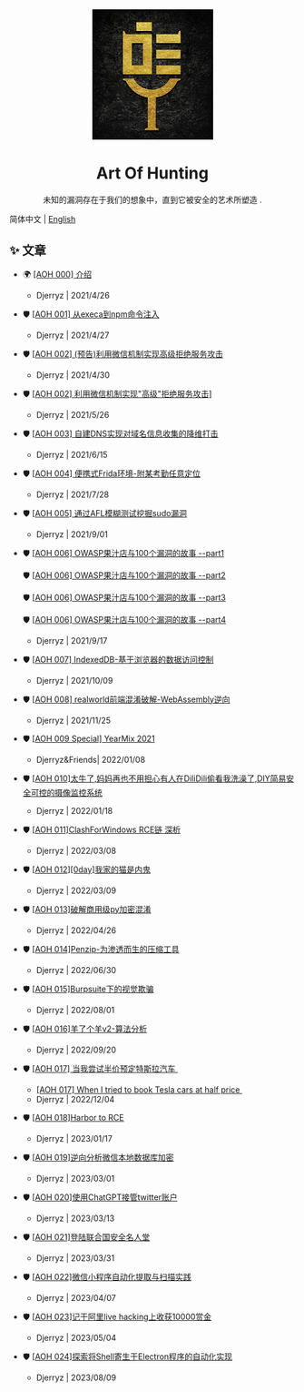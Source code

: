 <div align="center"><img src="https://raw.githubusercontent.com/djerryz/Art-Of-Hunting/main/logo.jpg"/></div>

<h1 align="center">Art Of Hunting</h1>

<div align="center">
未知的漏洞存在于我们的想象中，直到它被安全的艺术所塑造                                .
</div>


简体中文 | [English](./README-en_US.md)



## ✨ 文章

- 🌍 <a href="https://mp.weixin.qq.com/s/LvwXfCydgLnt34C6DQMu5Q" target="_blank" rel="noopener">[AOH 000] 介绍</a>

  * Djerryz | 2021/4/26
  
- 🛡  <a href="https://mp.weixin.qq.com/s/sdz27fOoCtH7OJQg7SbN2w" target="_blank" rel="noopener">[AOH 001] 从execa到npm命令注入</a>

  * Djerryz | 2021/4/27
  
- 🛡  <a href="https://mp.weixin.qq.com/s/gerUBw3v86sxSnwpjcX1BQ" target="_blank" rel="noopener">[AOH 002] (预告)利用微信机制实现高级拒绝服务攻击</a>

  * Djerryz | 2021/4/30
  
- 🛡  <a href="https://mp.weixin.qq.com/s/Ebcd-2iTvJz2bfnhlmw2Hw" target="_blank" rel="noopener">[AOH 002] 利用微信机制实现"高级"拒绝服务攻击]</a>

  * Djerryz | 2021/5/26
  
- 🛡   <a href="https://mp.weixin.qq.com/s/xhuVi2YpxfQ8xXlfzJ4ENg" target="_blank" rel="noopener">[AOH 003] 自建DNS实现对域名信息收集的降维打击</a>

  * Djerryz | 2021/6/15

- 🛡   <a href="https://mp.weixin.qq.com/s/Dvb16jWPX-SuJhhfkBGwmg" target="_blank" rel="noopener">[AOH 004] 便携式Frida环境-附某考勤任意定位                </a>

  * Djerryz | 2021/7/28
  
- 🛡   <a href="https://mp.weixin.qq.com/s/20A1QqlWInrlJ8iD-RJ0NA" target="_blank" rel="noopener">[AOH 005] 通过AFL模糊测试挖掘sudo漏洞                </a>

  * Djerryz | 2021/9/01

- 🛡   <a href="https://mp.weixin.qq.com/s/NtDL42CtzmD65KkD8geyLQ" target="_blank" rel="noopener">[AOH 006] OWASP果汁店与100个漏洞的故事 --part1                </a>

  🛡   <a href="https://mp.weixin.qq.com/s/BbtObrhugOyLpFoWghtIQA" target="_blank" rel="noopener">[AOH 006] OWASP果汁店与100个漏洞的故事 --part2                </a>

  🛡    <a href="https://mp.weixin.qq.com/s/tkldff_1igwfVPGCvwj9-w" target="_blank" rel="noopener">[AOH 006] OWASP果汁店与100个漏洞的故事 --part3               </a>

  🛡    <a href="https://mp.weixin.qq.com/s/_tw3XkS-XdQP-x2ZO2LOOw" target="_blank" rel="noopener">[AOH 006] OWASP果汁店与100个漏洞的故事 --part4               </a>

  - Djerryz | 2021/9/17

- 🛡   <a href="https://mp.weixin.qq.com/s/6tbCO7VW321fs5DRn7hgvQ" target="_blank" rel="noopener">[AOH 007] IndexedDB-基于浏览器的数据访问控制                </a>

  * Djerryz | 2021/10/09

- 🛡   <a href="https://mp.weixin.qq.com/s/_N6SnEzy4cKr5XCzPCHD4w" target="_blank" rel="noopener">[AOH 008] realworld前端混淆破解-WebAssembly逆向                </a>

  * Djerryz | 2021/11/25

- 🛡   <a href="https://mp.weixin.qq.com/s/w5w7BOJG_LuJMzFY4_cxGA" target="_blank" rel="noopener">[AOH 009 Special] YearMix 2021               </a>

  * Djerryz&Friends| 2022/01/08
  
- 🛡   <a href="https://mp.weixin.qq.com/s/5zbt2egfI_ekq6532enPrg" target="_blank" rel="noopener">[AOH 010]太牛了,妈妈再也不用担心有人在DiliDili偷看我洗澡了,DIY简易安全可控的摄像监控系统                               </a>

  * Djerryz | 2022/01/18

- 🛡   <a href="https://mp.weixin.qq.com/s/5cv9KSRHUhsHxC7Yik1Rig" target="_blank" rel="noopener">[AOH 011]ClashForWindows RCE链 深析                                               </a>

  * Djerryz | 2022/03/08
  
- 🛡   <a href="https://mp.weixin.qq.com/s/KbOXR5tERn3QNWWssk2Pfw" target="_blank" rel="noopener">[AOH 012]\[0day]我家的猫是内鬼     </a>

  * Djerryz | 2022/03/09
  
- 🛡   <a href="https://mp.weixin.qq.com/s/92P3u7Eg9pDx-LVYQ9ejUg" target="_blank" rel="noopener">[AOH 013]破解商用级py加密混淆    </a>

  * Djerryz | 2022/04/26

- 🛡   <a href="https://mp.weixin.qq.com/s/4-3Ind7Z-lnsYgc0wN8NxQ" target="_blank" rel="noopener">[AOH 014]Penzip-为渗透而生的压缩工具</a>

  * Djerryz | 2022/06/30
  
- 🛡   <a href="https://mp.weixin.qq.com/s/IDjo7q39axGEafxFN0e-TA" target="_blank" rel="noopener">[AOH 015]Burpsuite下的视觉欺骗</a>

  * Djerryz | 2022/08/01
  
- 🛡   <a href="https://mp.weixin.qq.com/s/LfjOqtlYTDwoCYF33nTfxw" target="_blank" rel="noopener">[AOH 016]羊了个羊v2-算法分析          </a>

  * Djerryz | 2022/09/20
  
- 🛡   <a href="https://mp.weixin.qq.com/s/iolYdCb9GX44HJD4inkuQA" target="_blank" rel="noopener">[AOH 017] 当我尝试半价预定特斯拉汽车 </a>

  - <a href="https://mp.weixin.qq.com/s/liKR1eBwINpNI9Gp3zWxmg" target="_blank" rel="noopener">[AOH 017] When I tried to book Tesla cars at half price </a>
  - Djerryz | 2022/12/04
  
- 🛡   <a href="https://mp.weixin.qq.com/s/iolYdCb9GX44HJD4inkuQA" target="_blank" rel="noopener">[AOH 018]Harbor to RCE          </a>
  
  - Djerryz | 2023/01/17
  
- 🛡   <a href="https://mp.weixin.qq.com/s/u0ZrxBYN-Shg2_e8mGIoaQ" target="_blank" rel="noopener">[AOH 019]逆向分析微信本地数据库加密          </a>

  - Djerryz | 2023/03/01

- 🛡   <a href="https://mp.weixin.qq.com/s/zFlVhzD88osVJcXzId21Lw" target="_blank" rel="noopener">[AOH 020]使用ChatGPT接管twitter账户                    </a>

  - Djerryz | 2023/03/13
  
- 🛡   <a href="https://mp.weixin.qq.com/s/qLSaEjfYdayAx-URFEpNxw" target="_blank" rel="noopener">[AOH 021]登陆联合国安全名人堂                              </a>

  - Djerryz | 2023/03/31

- 🛡   <a href="https://mp.weixin.qq.com/s/R-NJIm5hlHB94oow7L5jSA" target="_blank" rel="noopener">[AOH 022]微信小程序自动化提取与扫描实践                             </a>

  - Djerryz | 2023/04/07

- 🛡   <a href="https://mp.weixin.qq.com/s/Ykq6oNc3W9NC9-IPlIP3zw" target="_blank" rel="noopener">[AOH 023]记于阿里live hacking上收获10000赏金                             </a>

  - Djerryz | 2023/05/04

- 🛡   <a href="https://mp.weixin.qq.com/s/yxdzMyLq4uvSw5kL04mXqA" target="_blank" rel="noopener">[AOH 024]探索将Shell寄生于Electron程序的自动化实现                             </a>

  - Djerryz | 2023/08/09




